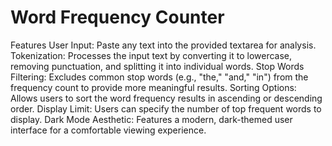 # Word Frequency Counter

Features
User Input: Paste any text into the provided textarea for analysis.
Tokenization: Processes the input text by converting it to lowercase, removing punctuation, and splitting it into individual words.
Stop Words Filtering: Excludes common stop words (e.g., "the," "and," "in") from the frequency count to provide more meaningful results.
Sorting Options: Allows users to sort the word frequency results in ascending or descending order.
Display Limit: Users can specify the number of top frequent words to display.
Dark Mode Aesthetic: Features a modern, dark-themed user interface for a comfortable viewing experience.
